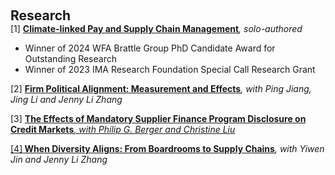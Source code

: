  
<h2 id="research" style="margin: 2px 0px 0px;"> <br> 
<br> Research</h2>


<div>
  <div class="title"> [1] <strong> <a href="https://papers.ssrn.com/sol3/papers.cfm?abstract_id=4847937">Climate-linked Pay and Supply Chain Management</a></strong><em>, solo-authored</em> </div>
  <ul>
    <li>   Winner of 2024 WFA Brattle Group PhD Candidate Award for Outstanding Research  <br></li>
     <li>   Winner of 2023 IMA Research Foundation Special Call Research Grant <br></li>
   
  </ul>

</div>
 

  
<div>
<div class="title"> [2] <strong><a href="https://papers.ssrn.com/sol3/papers.cfm?abstract_id=4430507">Firm Political Alignment: Measurement and Effects</a></strong><em>, with Ping Jiang, Jing Li and Jenny Li Zhang  </em> </div>
 <ul>
     

  </ul>

</div>
   
<div>
<div class="title"> [3] <strong><a href="https://papers.ssrn.com/sol3/papers.cfm?abstract_id=5372816">The Effects of Mandatory Supplier Finance Program Disclosure on Credit Markets</strong><em>, with Philip G. Berger and Christine Liu </em> </div>
 <ul> 
  </ul>

</div>


<div>
 <div class="title"> [4]<strong><a href="https://papers.ssrn.com/sol3/papers.cfm?abstract_id=5016160"> When Diversity Aligns: From Boardrooms to Supply Chains</a></strong><em>, with Yiwen Jin and Jenny Li Zhang</em> </div>
 <ul>
  

  </ul>
 
</div>

  

 
